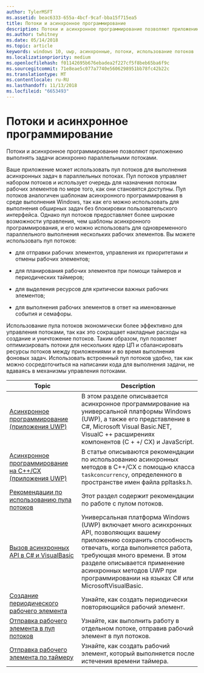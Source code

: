 ```yaml
---
author: TylerMSFT
ms.assetid: beac6333-655a-4bcf-9caf-bba15f715ea5
title: Потоки и асинхронное программирование
description: Потоки и асинхронное программирование позволяют приложению выполнять задачи асинхронно параллельными потоками.
ms.author: twhitney
ms.date: 05/14/2018
ms.topic: article
keywords: windows 10, uwp, асинхронные, потоки, использование потоков
ms.localizationpriority: medium
ms.openlocfilehash: f01142695b676ebadea2f227cf5f8beb65ba6f9c
ms.sourcegitcommit: 71e8eae5c077a7740e5606298951bb78fc42b22c
ms.translationtype: MT
ms.contentlocale: ru-RU
ms.lasthandoff: 11/13/2018
ms.locfileid: "6653493"
---
```

# <a name="threading-and-async-programming"></a>Потоки и асинхронное программирование
Потоки и асинхронное программирование позволяют приложению выполнять задачи асинхронно параллельными потоками.

Ваше приложение может использовать пул потоков для выполнения асинхронных задач в параллельных потоках. Пул потоков управляет набором потоков и использует очередь для назначения потокам рабочих элементов по мере того, как они становятся доступны. Пул потоков аналогичен шаблонам асинхронного программирования в среде выполнения Windows, так как его можно использовать для выполнения обширных задач без блокировки пользовательского интерфейса. Однако пул потоков предоставляет более широкие возможности управления, чем шаблоны асинхронного программирования, и его можно использовать для одновременного параллельного выполнения нескольких рабочих элементов. Вы можете использовать пул потоков:

-   для отправки рабочих элементов, управления их приоритетами и отмены рабочих элементов;

-   для планирования рабочих элементов при помощи таймеров и периодических таймеров;

-   для выделения ресурсов для критически важных рабочих элементов;

-   для выполнения рабочих элементов в ответ на именованные события и семафоры.

Использование пула потоков экономически более эффективно для управления потоками, так как это сокращает накладные расходы на создание и уничтожение потоков. Таким образом, пул позволяет оптимизировать потоки для нескольких ядер ЦП и сбалансировать ресурсы потоков между приложениями и во время выполнения фоновых задач. Использовать встроенный пул потоков удобно, так как можно сосредоточиться на написании кода для выполнения задачи, не вдаваясь в механизмы управления потоками.

| Topic                                                                                                          | Description                         |
|----------------------------------------------------------------------------------------------------------------|-------------------------------------|
| [Асинхронное программирование (приложения UWP)](asynchronous-programming-universal-windows-platform-apps.md)              | В этом разделе описывается асинхронное программирование на универсальной платформы Windows (UWP), а также его представление в C#, Microsoft Visual Basic.NET, VisualC ++ расширениях компонентов (C + +/ CX) и JavaScript. |
| [Асинхронное программирование на C++/CX (приложения UWP)](asynchronous-programming-in-cpp-universal-windows-platform-apps.md)| В статье описываются рекомендации по использованию асинхронных методов в C++/CX с помощью класса <code>task</code><code>concurrency</code>, определенного в пространстве имен  файла ppltasks.h. |
| [Рекомендации по использованию пула потоков](best-practices-for-using-the-thread-pool.md)                         | Этот раздел содержит рекомендации по работе с пулом потоков. |
| [Вызов асинхронных API в C# и VisualBasic](call-asynchronous-apis-in-csharp-or-visual-basic.md)             | Универсальная платформа Windows (UWP) включает много асинхронных API, позволяющих вашему приложению сохранить способность отвечать, когда выполняется работа, требующая много времени. В этом разделе описывается применение асинхронных методов UWP при программировании на языках C# или MicrosoftVisualBasic. |
| [Создание периодического рабочего элемента](create-a-periodic-work-item.md)                                                   | Узнайте, как создать периодически повторяющийся рабочий элемент. |
| [Отправка рабочего элемента в пул потоков](submit-a-work-item-to-the-thread-pool.md)                               | Узнайте, как выполнить работу в отдельном потоке, отправив рабочий элемент в пул потоков. |
| [Отправка рабочего элемента по таймеру](use-a-timer-to-submit-a-work-item.md)                                       | Узнайте, как создать рабочий элемент, который выполняется после истечения времени таймера. |
